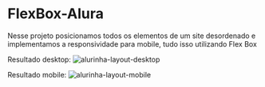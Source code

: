 # FlexBox-Alura

Nesse projeto posicionamos todos os elementos de um site desordenado e implementamos a responsividade para mobile, tudo isso utilizando Flex Box

Resultado desktop: 
![alurinha-layout-desktop](https://user-images.githubusercontent.com/67664122/217976907-01a3ad33-85a9-4a04-8991-b2552058076d.png)<br>

Resultado mobile: 
![alurinha-layout-mobile](https://user-images.githubusercontent.com/67664122/217976961-98ae3d59-46af-4f57-bca6-8d7fa22ff21a.png)

